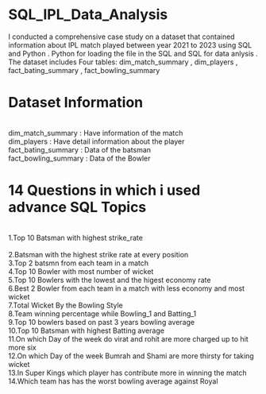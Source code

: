 # SQL_IPL_Data_Analysis

I conducted a comprehensive case study on a dataset that contained information about IPL match played between year 2021 to 2023 using SQL and Python . Python for loading the file in the SQL and SQL for data anlysis . The dataset includes Four tables: dim_match_summary , dim_players , fact_bating_summary , fact_bowling_summary

# Dataset Information
 <br>dim_match_summary  : Have information of the match 
 <br>dim_players : Have detail information about the player
 <br>fact_bating_summary : Data of the batsman 
 <br>fact_bowling_summary : Data of the Bowler


# **14 Questions in which i used advance SQL Topics**

 <br>1.Top 10 Batsman with highest strike_rate<br>
 <br>2.Batsman with the highest strike rate at every position
 <br>3.Top 2 batsmn from each team in a match
 <br>4.Top 10 Bowler with most number of wicket
 <br>5.Top 10 Bowlers with the lowest and the higest economy rate
 <br>6.Best 2 Bowler from each team in a match with less economy and most wicket 
 <br>7.Total Wicket By the Bowling Style
 <br>8.Team winning percentage while Bowling_1 and Batting_1
 <br>9.Top 10 bowlers based on past 3 years bowling average
<br>10.Top 10 Batsman with highest Batting average
<br>11.On which Day of the week do virat and rohit are more charged up to  hit more six
<br>12.On which Day of the week Bumrah and Shami are more thirsty for taking wicket
<br>13.In Super Kings which player has contribute more in winning the match
<br>14.Which team has has the worst bowling average against Royal



